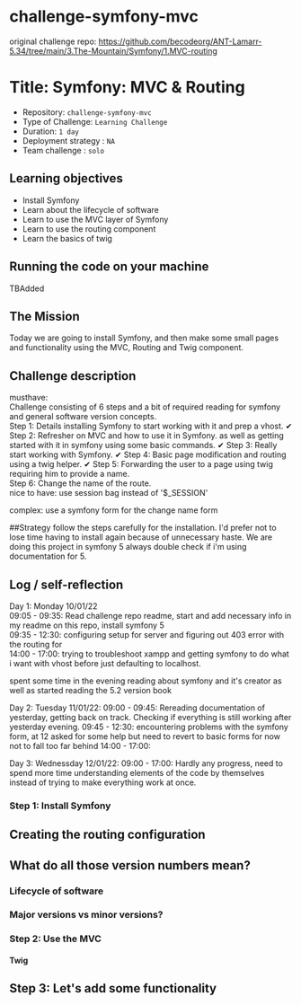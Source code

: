 # challenge-symfony-mvc
original challenge repo: https://github.com/becodeorg/ANT-Lamarr-5.34/tree/main/3.The-Mountain/Symfony/1.MVC-routing

# Title: Symfony: MVC & Routing

- Repository: `challenge-symfony-mvc`
- Type of Challenge: `Learning Challenge`
- Duration: `1 day`
- Deployment strategy : `NA`
- Team challenge : `solo`

## Learning objectives
- Install Symfony
- Learn about the lifecycle of software
- Learn to use the MVC layer of Symfony
- Learn to use the routing component
- Learn the basics of twig

## Running the code on your machine 
TBAdded

## The Mission
Today we are going to install Symfony, and then make some small pages and functionality using the MVC, Routing and Twig component.

## Challenge description
musthave:  
Challenge consisting of 6 steps and a bit of required reading for symfony and general software version concepts.   
Step 1: Details installing Symfony to start working with it and prep a vhost.   ✔
Step 2: Refresher on MVC and how to use it in Symfony. as well as getting started with it in symfony using some basic commands.    ✔
Step 3: Really start working with Symfony.    ✔
Step 4: Basic page modification and routing using a twig helper.   ✔
Step 5: Forwarding the user to a page using twig requiring him to provide a name.   
Step 6: Change the name of the route.   
nice to have: 
use session bag instead of '$_SESSION'

complex: use a symfony form for the change name form 


##Strategy 
follow the steps carefully for the installation. I'd prefer not to lose time having to install again because of unnecessary haste. 
We are doing this project in symfony 5 always double check if i'm using documentation for 5. 


## Log / self-reflection
Day 1: Monday 10/01/22  
09:05 - 09:35: Read challenge repo readme, start and add necessary info in my readme on this repo, install symfony 5  
09:35 - 12:30: configuring setup for server and figuring out 403 error with the routing for   
14:00 - 17:00: trying to troubleshoot xampp and getting symfony to do what i want with vhost before just defaulting to localhost.   

spent some time in the evening reading about symfony and it's creator as well as started reading the 5.2 version book

Day 2: Tuesday 11/01/22:
09:00 - 09:45: Rereading documentation of yesterday, getting back on track. Checking if everything is still working after yesterday evening.
09:45 - 12:30: encountering problems with the symfony form, at 12 asked for some help but need to revert to basic forms for now not to fall too far behind
14:00 - 17:00: 

Day 3: Wednessday 12/01/22:
09:00 - 17:00: Hardly any progress, need to spend more time understanding elements of the code by themselves instead of trying to make everything work at once. 


### Step 1: Install Symfony
## Creating the routing configuration
## What do all those version numbers mean?
### Lifecycle of software
### Major versions vs minor versions?
### Step 2: Use the MVC
#### Twig
## Step 3: Let's add some functionality
